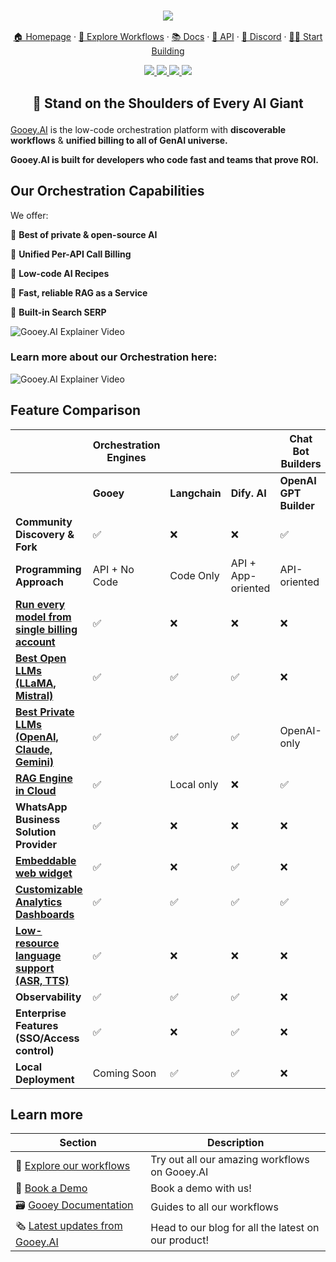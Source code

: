<h3 align="center">
  <img src="https://storage.googleapis.com/dara-c1b52.appspot.com/daras_ai/media/cdc58fe0-2da1-11ef-84df-02420a0001f4/githubbanner.png"
  />
</h3>
<p align="center">
  <a href="https://gooey.ai">🏠 Homepage</a> ·
  <a href="https://gooey.ai/explore">👾 Explore Workflows</a> ·
  <a href="https://gooey.ai/docs">📚 Docs</a> ·
  <a href="https://gooey.ai/api">🤖 API</a> ·
  <a href="https://gooey.ai/discord">🛟 Discord</a> ·
  <a href="https://gooey.ai/account">💃🏾 Start Building</a>
</p>

<div>
  <p align="center">
    <a
    href="https://x.com/GooeyAI">
        <img src="https://img.shields.io/badge/X/Twitter-000000?style=for-the-badge&logo=x&logoColor=white" />
    </a>
    <a href="https://in.linkedin.com/company/gooeyai">
        <img src="https://img.shields.io/badge/LinkedIn-0077B5?style=for-the-badge&logo=linkedin&logoColor=white" />
    </a>
    <a href="https://gooey.ai/discord">
        <img src="https://img.shields.io/badge/Discord-5865F2?style=for-the-badge&logo=discord&logoColor=white" />
    </a>
    <a href="https://www.youtube.com/@gooeyai">
        <img src="https://img.shields.io/badge/YouTube-FF0000?style=for-the-badge&logo=youtube&logoColor=white" />
    </a>
 </p>
</div>

<h2 align="center">
  <p>💪 Stand on the Shoulders of Every AI Giant</p>
</h2>

[Gooey.AI](http://gooey.ai/) is the low-code orchestration platform with **discoverable workflows** & **unified billing to all of GenAI universe.** 

**Gooey.AI is built for developers who code fast and teams that prove ROI.**

## Our Orchestration Capabilities 
We offer:

🤖 **Best of private & open-source AI** 

🧾 **Unified Per-API Call Billing** 

🌼 **Low-code AI Recipes**

🏇 **Fast, reliable RAG as a Service** 

🔎 **Built-in Search SERP**


![Gooey.AI Explainer Video](https://storage.googleapis.com/dara-c1b52.appspot.com/daras_ai/media/90992f52-2d13-11ef-8611-02420a0001e4/Screen%20Shot%202024-06-17%20at%206.38.45%20PM.png)

### Learn more about our Orchestration here:

![Gooey.AI Explainer Video](https://cdn.loom.com/sessions/thumbnails/dbf28cd1616c411a9d6631be5eb5fcc1-with-play.gif)

## Feature Comparison

|                                             | Orchestration Engines |            |                    | Chat Bot Builders  |               | Lipsync  |
| ------------------------------------------- | --------------------- | ---------- | ------------------ | ------------------ | ------------- | -------- |
|                                             | **Gooey**                 | **Langchain**  | **Dify. AI**           | **OpenAI GPT Builder** | **CustomGPT**     | **HeyGen**   |
| **Community Discovery & Fork**                  | ✅                     | ❌          | ❌                  | ✅                  | ❌             | ❌        |
| **Programming Approach**                        | API + No Code         | Code Only  | API + App-oriented | API-oriented       | API + No Code | App only |
| **[Run every model from single billing account](https://gooey.ai/account/)** | ✅                     | ❌         | ❌                  | ❌                  | ❌             | ❌        |
| **[Best Open LLMs (LLaMA, Mistral)](https://gooey.ai/llm)**             | ✅                     | ✅          | ✅                  | ❌                  | ❌             | ❌        |
| **[Best Private LLMs (OpenAI, Claude, Gemini)](https://gooey.ai/llm)**  | ✅                     | ✅          | ✅                  | OpenAI-only        | OpenAI only   | ✅        |
| **[RAG Engine in Cloud](https://gooey.ai/doc-search/)**                         | ✅                     | Local only | ❌        | ✅                  | ❌             | ❌        |
| **WhatsApp Business Solution Provider**         | ✅                     | ❌          | ❌                  | ❌                  | ❌             | ❌        |
| **[Embeddable web widget](https://gooey.ai/chat/genstevejobs-EBW/)**                       | ✅                     | ❌          | ✅                  | ❌                  | ✅             | ❌        |
| **[Customizable Analytics Dashboards](https://gooey.ai/copilot/gen-stevejobs-n14mflxr19ss/integrations/EBW/stats/)**           | ✅                     | ✅          | ✅                  | ✅                  | ✅             | ❌        |
| **[Low-resource language support (ASR, TTS)](https://gooey.ai/speech)**    | ✅                     | ❌          | ❌                  | ❌                  | ❌             | ✅        |
| **Observability**                               | ✅                     | ✅          | ✅                  | ❌                  | ✅             | ❌        |
| **Enterprise Features (SSO/Access control)**    | ✅                     | ❌          | ✅                  | ❌                  | ✅             | ❌        |
| **Local Deployment**                            | Coming Soon           | ✅          | ✅                  | ❌                  | ❌             | ❌        |

## Learn more

| Section | Description |
|-|-|
| 🕺 [Explore our workflows](https://gooey.ai/explore)|Try out all our amazing workflows on Gooey.AI |
| 🤝 [Book a Demo](https://www.help.gooey.ai/contact#book-demo) | Book a demo with us!  |
| 🗃️ [Gooey Documentation](https://docs.gooey.ai/) | Guides to all our workflows |
|🗞️ [Latest updates from Gooey.AI](https://blog.gooey.ai/) | Head to our blog for all the latest on our product! |
